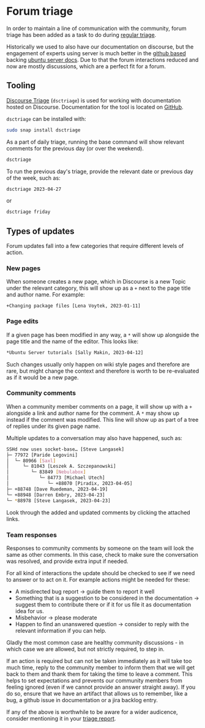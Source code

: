 # Forum triage

In order to maintain a line of communication with the community, forum
triage has been added as a task to do during [regular triage](Triage.md).

Historically we used to also have our documentation on discourse, but the
engagement of experts using server is much better in the [github based](https://github.com/canonical/ubuntu-server-documentation)
backing [ubuntu server docs](https://ubuntu.com/server/docs).
Due to that the forum interactions reduced and now are mostly discussions, which are a perfect fit for a forum.

## Tooling

[Discourse Triage](https://snapcraft.io/dsctriage) (`dsctriage`) is used for
working with documentation hosted on Discourse. Documentation for the tool is
located on [GitHub](https://github.com/lvoytek/discourse-triage).

`dsctriage` can be installed with:

```bash
sudo snap install dsctriage
```

As a part of daily triage, running the base command will show relevant
comments for the previous day (or over the weekend).

```bash
dsctriage
```

To run the previous day's triage, provide the relevant date or previous day of
the week, such as:

```bash
dsctriage 2023-04-27
```

or

```bash
dsctriage friday
```

## Types of updates

Forum updates fall into a few categories that require different levels
of action.

### New pages

When someone creates a new page, which in Discourse is a new Topic under the
relevant category, this will show up as a `+` next to the page title and author
name. For example:

```text
+Changing package files [Lena Voytek, 2023-01-11]
```

### Page edits

If a given page has been modified in any way, a `*` will show up alongside the
page title and the name of the editor. This looks like:

```bash
*Ubuntu Server tutorials [Sally Makin, 2023-04-12]
```

Such changes usually only happen on wiki style pages and therefore
are rare, but might change the context and therefore is worth to be
re-evaluated as if it would be a new page.

### Community comments

When a community member comments on a page, it will show up with a `+`
alongside a link and author name for the comment. A `*` may show up instead if
the comment was modified. This line will show up as part of a tree of replies
under its given page name.

Multiple updates to a conversation may also have happened, such as:

```bash
SSHd now uses socket-base… [Steve Langasek] 
├─ 77972 [Paride Legovini] 
│  └─ 80966 [Saxl] 
│     └─ 81043 [Leszek A. Szczepanowski] 
│        └─ 83849 [Nebulabox] 
│           └─ 84773 [Michael Utech] 
│              └─ +88070 [Piradix, 2023-04-05] 
├─ +88748 [Dave Ruedeman, 2023-04-19] 
└─ +88948 [Darren Embry, 2023-04-23] 
└─ *88978 [Steve Langasek, 2023-04-23] 
```

Look through the added and updated comments by clicking the attached links.

### Team responses

Responses to community comments by someone on the team will look the same as
other comments. In this case, check to make sure the conversation was resolved,
and provide extra input if needed.

For all kind of interactions the update should be checked to see if we need to
answer or to act on it. For example actions might be needed for these:

- A misdirected bug report -> guide them to report it well
- Something that is a suggestion to be considered in the documentation -> suggest them to contribute there or if it for us file it as documentation idea for us.
- Misbehavior -> please moderate
- Happen to find an unanswered question -> consider to reply with the relevant information if you can help.

Gladly the most common case are healthy community discussions - in which case we
are allowed, but not strictly required, to step in.

If an action is required but can not be taken immediately as it will take
too much time, reply to the community member to inform them that we will get
back to them and thank them for taking the time to leave a comment. This helps
to set expectations and prevents our community members from feeling ignored
(even if we cannot provide an answer straight away).
If you do so, ensure that we have an artifact that allows us to remember, like
a bug, a github issue in documentation or a jira backlog entry.

If any of the above is worthwhile to be aware for a wider audicence, consider
mentioning it in your [triage report](Triage.md#awareness-of-the-triage).
